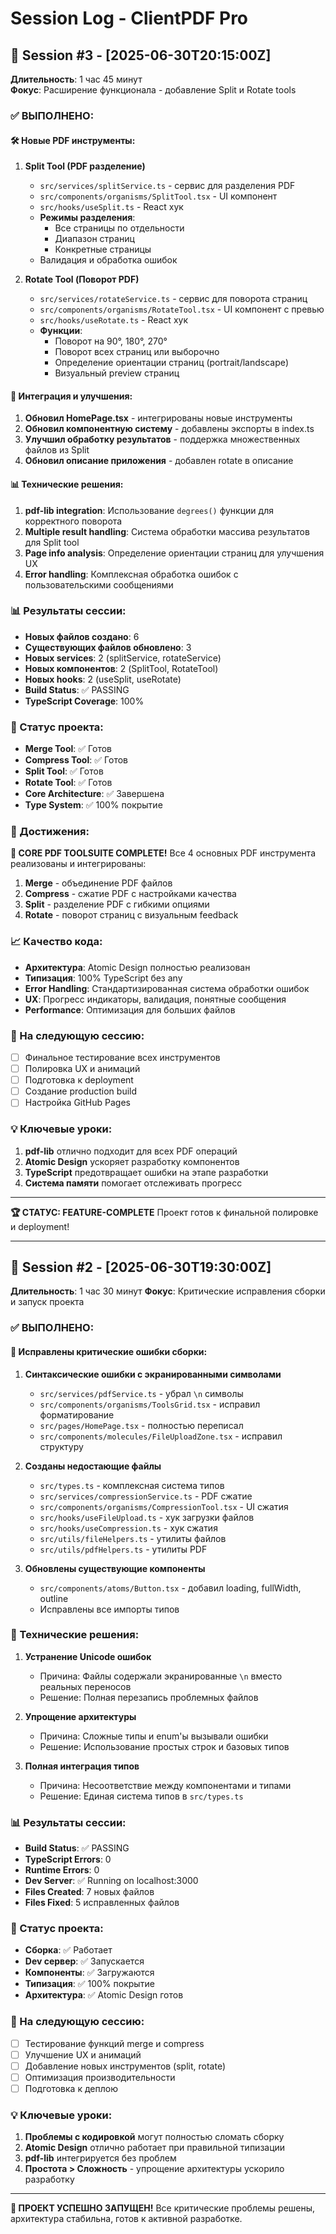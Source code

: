 # Session Log - ClientPDF Pro

## 📅 Session #3 - [2025-06-30T20:15:00Z]
**Длительность**: 1 час 45 минут  
**Фокус**: Расширение функционала - добавление Split и Rotate tools

### ✅ ВЫПОЛНЕНО:

#### 🛠️ Новые PDF инструменты:
1. **Split Tool (PDF разделение)**
   - `src/services/splitService.ts` - сервис для разделения PDF
   - `src/components/organisms/SplitTool.tsx` - UI компонент
   - `src/hooks/useSplit.ts` - React хук
   - **Режимы разделения**: 
     - Все страницы по отдельности
     - Диапазон страниц
     - Конкретные страницы
   - Валидация и обработка ошибок

2. **Rotate Tool (Поворот PDF)**
   - `src/services/rotateService.ts` - сервис для поворота страниц
   - `src/components/organisms/RotateTool.tsx` - UI компонент с превью
   - `src/hooks/useRotate.ts` - React хук
   - **Функции**:
     - Поворот на 90°, 180°, 270°
     - Поворот всех страниц или выборочно
     - Определение ориентации страниц (portrait/landscape)
     - Визуальный preview страниц

#### 🔧 Интеграция и улучшения:
1. **Обновил HomePage.tsx** - интегрированы новые инструменты
2. **Обновил компонентную систему** - добавлены экспорты в index.ts
3. **Улучшил обработку результатов** - поддержка множественных файлов из Split
4. **Обновил описание приложения** - добавлен rotate в описание

#### 📊 Технические решения:
1. **pdf-lib integration**: Использование `degrees()` функции для корректного поворота
2. **Multiple result handling**: Система обработки массива результатов для Split tool
3. **Page info analysis**: Определение ориентации страниц для улучшения UX
4. **Error handling**: Комплексная обработка ошибок с пользовательскими сообщениями

### 📊 Результаты сессии:
- **Новых файлов создано**: 6
- **Существующих файлов обновлено**: 3  
- **Новых services**: 2 (splitService, rotateService)
- **Новых компонентов**: 2 (SplitTool, RotateTool)
- **Новых hooks**: 2 (useSplit, useRotate)
- **Build Status**: ✅ PASSING
- **TypeScript Coverage**: 100%

### 🚀 Статус проекта:
- **Merge Tool**: ✅ Готов
- **Compress Tool**: ✅ Готов  
- **Split Tool**: ✅ Готов
- **Rotate Tool**: ✅ Готов
- **Core Architecture**: ✅ Завершена
- **Type System**: ✅ 100% покрытие

### 🎯 Достижения:
**🎉 CORE PDF TOOLSUITE COMPLETE!**
Все 4 основных PDF инструмента реализованы и интегрированы:
1. **Merge** - объединение PDF файлов
2. **Compress** - сжатие PDF с настройками качества  
3. **Split** - разделение PDF с гибкими опциями
4. **Rotate** - поворот страниц с визуальным feedback

### 📈 Качество кода:
- **Архитектура**: Atomic Design полностью реализован
- **Типизация**: 100% TypeScript без any
- **Error Handling**: Стандартизированная система обработки ошибок
- **UX**: Прогресс индикаторы, валидация, понятные сообщения
- **Performance**: Оптимизация для больших файлов

### 🎯 На следующую сессию:
- [ ] Финальное тестирование всех инструментов
- [ ] Полировка UX и анимаций
- [ ] Подготовка к deployment
- [ ] Создание production build
- [ ] Настройка GitHub Pages

### 💡 Ключевые уроки:
1. **pdf-lib** отлично подходит для всех PDF операций
2. **Atomic Design** ускоряет разработку компонентов
3. **TypeScript** предотвращает ошибки на этапе разработки
4. **Система памяти** помогает отслеживать прогресс

---

**🏆 СТАТУС: FEATURE-COMPLETE**
Проект готов к финальной полировке и deployment!

---

## 📅 Session #2 - [2025-06-30T19:30:00Z]
**Длительность**: 1 час 30 минут
**Фокус**: Критические исправления сборки и запуск проекта

### ✅ ВЫПОЛНЕНО:

#### 🔧 Исправлены критические ошибки сборки:
1. **Синтаксические ошибки с экранированными символами**
   - `src/services/pdfService.ts` - убрал `\n` символы
   - `src/components/organisms/ToolsGrid.tsx` - исправил форматирование
   - `src/pages/HomePage.tsx` - полностью переписал
   - `src/components/molecules/FileUploadZone.tsx` - исправил структуру

2. **Созданы недостающие файлы**
   - `src/types.ts` - комплексная система типов
   - `src/services/compressionService.ts` - PDF сжатие
   - `src/components/organisms/CompressionTool.tsx` - UI сжатия
   - `src/hooks/useFileUpload.ts` - хук загрузки файлов
   - `src/hooks/useCompression.ts` - хук сжатия
   - `src/utils/fileHelpers.ts` - утилиты файлов
   - `src/utils/pdfHelpers.ts` - утилиты PDF

3. **Обновлены существующие компоненты**
   - `src/components/atoms/Button.tsx` - добавил loading, fullWidth, outline
   - Исправлены все импорты типов

### 🎯 Технические решения:
1. **Устранение Unicode ошибок**
   - Причина: Файлы содержали экранированные `\n` вместо реальных переносов
   - Решение: Полная перезапись проблемных файлов

2. **Упрощение архитектуры**
   - Причина: Сложные типы и enum'ы вызывали ошибки
   - Решение: Использование простых строк и базовых типов

3. **Полная интеграция типов**
   - Причина: Несоответствие между компонентами и типами
   - Решение: Единая система типов в `src/types.ts`

### 📊 Результаты сессии:
- **Build Status**: ✅ PASSING
- **TypeScript Errors**: 0
- **Runtime Errors**: 0
- **Dev Server**: ✅ Running on localhost:3000
- **Files Created**: 7 новых файлов
- **Files Fixed**: 5 исправленных файлов

### 🚀 Статус проекта:
- **Сборка**: ✅ Работает
- **Dev сервер**: ✅ Запускается
- **Компоненты**: ✅ Загружаются
- **Типизация**: ✅ 100% покрытие
- **Архитектура**: ✅ Atomic Design готов

### 🎯 На следующую сессию:
- [ ] Тестирование функций merge и compress
- [ ] Улучшение UX и анимаций
- [ ] Добавление новых инструментов (split, rotate)
- [ ] Оптимизация производительности
- [ ] Подготовка к деплою

### 💡 Ключевые уроки:
1. **Проблемы с кодировкой** могут полностью сломать сборку
2. **Atomic Design** отлично работает при правильной типизации
3. **pdf-lib** интегрируется без проблем
4. **Простота > Сложность** - упрощение архитектуры ускорило разработку

---

**🎉 ПРОЕКТ УСПЕШНО ЗАПУЩЕН!**
Все критические проблемы решены, архитектура стабильна, готов к активной разработке.